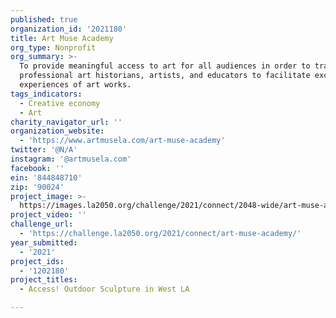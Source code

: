 ```yaml
---
published: true
organization_id: '2021180'
title: Art Muse Academy
org_type: Nonprofit
org_summary: >-
  To provide meaningful access to art for all audiences in order to train
  professional art historians, artists, and educators to facilitate exceptional
  experiences of art works.
tags_indicators:
  - Creative economy
  - Art
charity_navigator_url: ''
organization_website:
  - 'https://www.artmusela.com/art-muse-academy'
twitter: '@N/A'
instagram: '@artmusela.com'
facebook: ''
ein: '844848710'
zip: '90024'
project_image: >-
  https://images.la2050.org/challenge/2021/connect/2048-wide/art-muse-academy.jpg
project_video: ''
challenge_url:
  - 'https://challenge.la2050.org/2021/connect/art-muse-academy/'
year_submitted:
  - '2021'
project_ids:
  - '1202180'
project_titles:
  - Access! Outdoor Sculpture in West LA

---
```

